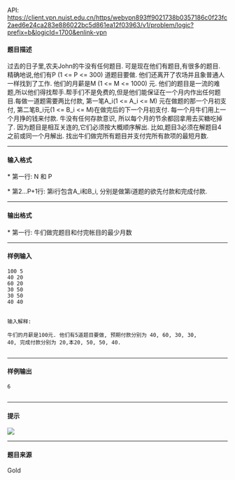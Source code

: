 API: https://client.vpn.nuist.edu.cn/https/webvpn893ff9021738b0357186c0f23fc2aed6e24ca283e886022bc5d861ea12f03963/v1/problem/logic?prefix=b&logicId=1700&enlink-vpn

#### 题目描述

过去的日子里,农夫John的牛没有任何题目. 可是现在他们有题目,有很多的题目. 精确地说,他们有P (1 <= P <= 300) 道题目要做. 他们还离开了农场并且象普通人一样找到了工作. 他们的月薪是M (1 <= M <= 1000) 元. 他们的题目是一流的难题,所以他们得找帮手.帮手们不是免费的,但是他们能保证在一个月内作出任何题目.每做一道题需要两比付款, 第一笔A\_i(1 <= A\_i <= M) 元在做题的那一个月初支付, 第二笔B\_i元(1 <= B\_i <= M)在做完后的下一个月初支付. 每一个月牛们用上一个月挣的钱来付款. 牛没有任何存款意识, 所以每个月的节余都回拿用去买糖吃掉了. 因为题目是相互关连的,它们必须按大概顺序解出. 比如,题目3必须在解题目4 之前或同一个月解出. 找出牛们做完所有题目并支付完所有款项的最短月数.

---

#### 输入格式

\* 第一行: N 和 P

\* 第2...P+1行: 第i行包含A\_i和B\_i, 分别是做第i道题的欲先付款和完成付款.

---

#### 输出格式

\* 第一行: 牛们做完题目和付完帐目的最少月数

---

#### 样例输入
```
100 5
40 20
60 20
30 50
30 50
40 40


输入解释:

牛们的月薪是100元. 他们有5道题目要做, 预期付款分别为 40, 60, 30, 30,
40, 完成付款分别为 20,本20, 50, 50, 40.


```

---

#### 样例输出
```
6


```

---

#### 提示

![](../file/1700_0.jpg)

---

#### 题目来源

Gold